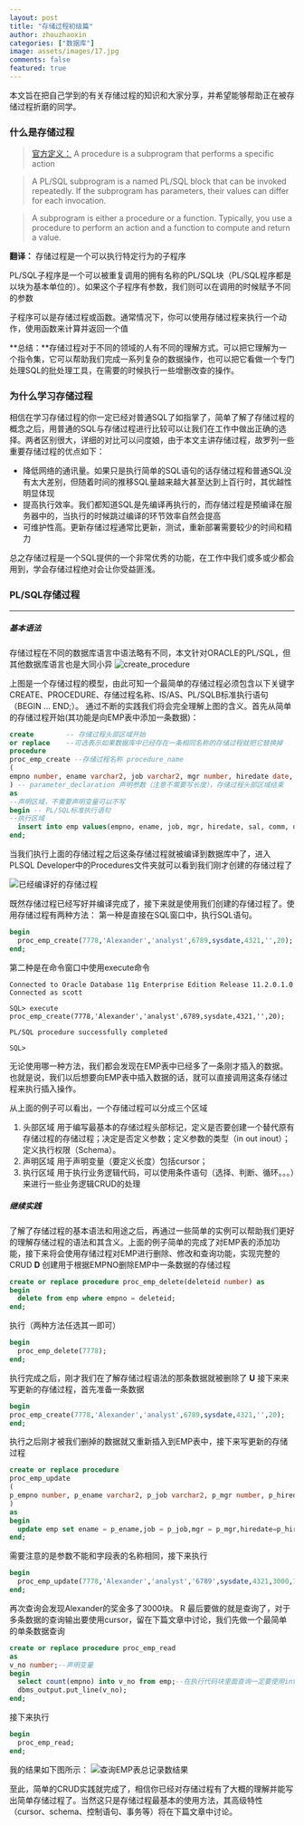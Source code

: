 ```yaml
---
layout: post
title: "存储过程初级篇"
author: zhouzhaoxin
categories: ["数据库"]
image: assets/images/17.jpg
comments: false
featured: true
---
```

本文旨在把自己学到的有关存储过程的知识和大家分享，并希望能够帮助正在被存储过程折磨的同学。
### 什么是存储过程
> [官方定义：](http://docs.oracle.com/cd/E11882_01/appdev.112/e25519/subprograms.htm#LNPLS99900)
A procedure is a subprogram that performs a specific action

>A PL/SQL subprogram is a named PL/SQL block that can be invoked repeatedly. If the subprogram has parameters, their values can differ for each invocation.

>A subprogram is either a procedure or a function. Typically, you use a procedure to perform an action and a function to compute and return a value.

**翻译：**
存储过程是一个可以执行特定行为的子程序

PL/SQL子程序是一个可以被重复调用的拥有名称的PL/SQL块（PL/SQL程序都是以块为基本单位的）。如果这个子程序有参数，我们则可以在调用的时候赋予不同的参数

子程序可以是存储过程或函数。通常情况下，你可以使用存储过程来执行一个动作，使用函数来计算并返回一个值

**总结：**存储过程对于不同的领域的人有不同的理解方式。可以把它理解为一个指令集，它可以帮助我们完成一系列复杂的数据操作，也可以把它看做一个专门处理SQL的批处理工具，在需要的时候执行一些增删改查的操作。

### 为什么学习存储过程
相信在学习存储过程的你一定已经对普通SQL了如指掌了，简单了解了存储过程的概念之后，用普通的SQL与存储过程进行比较可以让我们在工作中做出正确的选择。两者区别很大，详细的对比可以问度娘，由于本文主讲存储过程，故罗列一些重要存储过程的优点如下：
- 降低网络的通讯量。如果只是执行简单的SQL语句的话存储过程和普通SQL没有太大差别，但随着时间的推移SQL量越来越大甚至达到上百行时，其优越性明显体现
- 提高执行效率。我们都知道SQL是先编译再执行的，而存储过程是预编译在服务器中的，当执行的时候跳过编译的环节效率自然会提高
- 可维护性高。更新存储过程通常比更新，测试，重新部署需要较少的时间和精力

总之存储过程是一个SQL提供的一个非常优秀的功能，在工作中我们或多或少都会用到，学会存储过程绝对会让你受益匪浅。
### PL/SQL存储过程
---
##### 基本语法
存储过程在不同的数据库语言中语法略有不同，本文针对ORACLE的PL/SQL，但其他数据库语言也是大同小异
![create_procedure](http://upload-images.jianshu.io/upload_images/3993341-4182833472a4d9cf.gif?imageMogr2/auto-orient/strip)

上图是一个存储过程的模型，由此可知一个最简单的存储过程必须包含以下关键字CREATE、PROCEDURE、存储过程名称、IS/AS、PL/SQLB标准执行语句（BEGIN ... END;）。
通过不断的实践我们将会完全理解上图的含义。首先从简单的存储过程开始(其功能是向EMP表中添加一条数据)：
```sql
create        -- 存储过程头部区域开始 
or replace    --可选表示如果数据库中已经存在一条相同名称的存储过程就把它替换掉
procedure
proc_emp_create --存储过程名称 procedure_name
(
empno number, ename varchar2, job varchar2, mgr number, hiredate date, sal number, comm number, deptno number
) -- parameter_declaration 声明参数（注意不需要写长度），存储过程头部区域结束
as
--声明区域，不需要声明变量可以不写
begin -- PL/SQL标准执行语句
--执行区域
  insert into emp values(empno, ename, job, mgr, hiredate, sal, comm, deptno);
end;
```
当我们执行上面的存储过程之后这条存储过程就被编译到数据库中了，进入PLSQL Developer中的Procedures文件夹就可以看到我们刚才创建的存储过程了

![已经编译好的存储过程](http://upload-images.jianshu.io/upload_images/3993341-20071311d7544ea5.png?imageMogr2/auto-orient/strip%7CimageView2/2/w/1240)

既然存储过程已经写好并编译完成了，接下来就是使用我们创建的存储过程了。使用存储过程有两种方法：
第一种是直接在SQL窗口中，执行SQL语句。
```sql
begin
  proc_emp_create(7778,'Alexander','analyst',6789,sysdate,4321,'',20);
end;
```
第二种是在命令窗口中使用execute命令
```comand
Connected to Oracle Database 11g Enterprise Edition Release 11.2.0.1.0 
Connected as scott
 
SQL> execute   proc_emp_create(7778,'Alexander','analyst',6789,sysdate,4321,'',20);
 
PL/SQL procedure successfully completed
 
SQL> 
```
无论使用哪一种方法，我们都会发现在EMP表中已经多了一条刚才插入的数据。也就是说，我们以后想要向EMP表中插入数据的话，就可以直接调用这条存储过程来执行插入操作。

从上面的例子可以看出，一个存储过程可以分成三个区域
1. 头部区域
  用于编写最基本的存储过程头部标记，定义是否要创建一个替代原有存储过程的存储过程；决定是否定义参数；定义参数的类型（in out inout）；定义执行权限（Schema）。
2. 声明区域
  用于声明变量（要定义长度）包括cursor；
3. 执行区域
用于执行业务逻辑代码，可以使用条件语句（选择、判断、循环。。。）来进行一些业务逻辑CRUD的处理

##### 继续实践
了解了存储过程的基本语法和用途之后，再通过一些简单的实例可以帮助我们更好的理解存储过程的语法和其含义。上面的例子简单的完成了对EMP表的添加功能，接下来将会使用存储过程对EMP进行删除、修改和查询功能，实现完整的CRUD
**D**
创建用于根据EMPNO删除EMP中一条数据的存储过程
```sql
create or replace procedure proc_emp_delete(deleteid number) as
begin 
  delete from emp where empno = deleteid;
end;
```
执行（两种方法任选其一即可）
```sql
begin
  proc_emp_delete(7778);
end;
```
执行完成之后，刚才我们在了解存储过程语法的那条数据就被删除了
**U**
接下来来写更新的存储过程，首先准备一条数据
```sql
begin 
proc_emp_create(7778,'Alexander','analyst',6789,sysdate,4321,'',20);
end;
```
执行之后刚才被我们删掉的数据就又重新插入到EMP表中，接下来写更新的存储过程
```sql
create or replace procedure
proc_emp_update 
(
p_empno number, p_ename varchar2, p_job varchar2, p_mgr number, p_hiredate date, p_sal number, p_comm number, p_deptno number
) 
as
begin
  update emp set ename = p_ename,job = p_job,mgr = p_mgr,hiredate=p_hiredate,sal = p_sal,comm=p_comm,deptno = p_deptno where empno=p_empno;
end;
```
需要注意的是参数不能和字段表的名称相同，接下来执行
```sql
begin
  proc_emp_update(7778,'Alexander','analyst','6789',sysdate,4321,3000,10);
end;
```
再次查询会发现Alexander的奖金多了3000块。
R
最后要做的就是查询了，对于多条数据的查询输出要使用cursor，留在下篇文章中讨论，我们先做一个最简单的单条数据查询
```sql
create or replace procedure proc_emp_read
as 
v_no number;--声明变量
begin 
  select count(empno) into v_no from emp;--在执行代码块里面查询一定要使用into赋值
  dbms_output.put_line(v_no);
end;
```
接下来执行
```sql
begin
  proc_emp_read;
end;
```
我的结果如下图所示：
![查询EMP表总记录数结果](http://upload-images.jianshu.io/upload_images/3993341-ebd43290102a5a9a.png?imageMogr2/auto-orient/strip%7CimageView2/2/w/1240)

至此，简单的CRUD实践就完成了，相信你已经对存储过程有了大概的理解并能写出简单存储过程了。当然这只是存储过程最基本的使用方法，其高级特性（cursor、schema、控制语句、事务等）将在下篇文章中讨论。